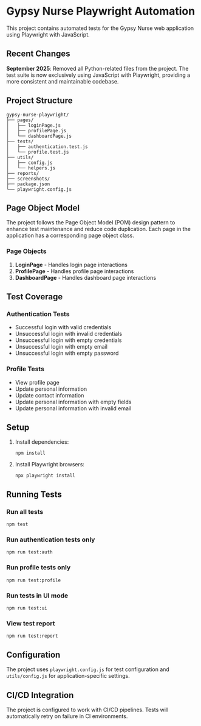 # Gypsy Nurse Playwright Automation

This project contains automated tests for the Gypsy Nurse web application using Playwright with JavaScript.

## Recent Changes

**September 2025**: Removed all Python-related files from the project. The test suite is now exclusively using JavaScript with Playwright, providing a more consistent and maintainable codebase.

## Project Structure

```
gypsy-nurse-playwright/
├── pages/
│   ├── loginPage.js
│   ├── profilePage.js
│   └── dashboardPage.js
├── tests/
│   ├── authentication.test.js
│   └── profile.test.js
├── utils/
│   ├── config.js
│   └── helpers.js
├── reports/
├── screenshots/
├── package.json
└── playwright.config.js
```

## Page Object Model

The project follows the Page Object Model (POM) design pattern to enhance test maintenance and reduce code duplication. Each page in the application has a corresponding page object class.

### Page Objects

1. **LoginPage** - Handles login page interactions
2. **ProfilePage** - Handles profile page interactions
3. **DashboardPage** - Handles dashboard page interactions

## Test Coverage

### Authentication Tests
- Successful login with valid credentials
- Unsuccessful login with invalid credentials
- Unsuccessful login with empty credentials
- Unsuccessful login with empty email
- Unsuccessful login with empty password

### Profile Tests
- View profile page
- Update personal information
- Update contact information
- Update personal information with empty fields
- Update personal information with invalid email

## Setup

1. Install dependencies:
   ```
   npm install
   ```

2. Install Playwright browsers:
   ```
   npx playwright install
   ```

## Running Tests

### Run all tests
```
npm test
```

### Run authentication tests only
```
npm run test:auth
```

### Run profile tests only
```
npm run test:profile
```

### Run tests in UI mode
```
npm run test:ui
```

### View test report
```
npm run test:report
```

## Configuration

The project uses `playwright.config.js` for test configuration and `utils/config.js` for application-specific settings.

## CI/CD Integration

The project is configured to work with CI/CD pipelines. Tests will automatically retry on failure in CI environments.
